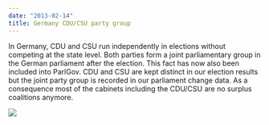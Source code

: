 ```yaml
---
date: "2013-02-14"
title: Germany CDU/CSU party group
---
```


In Germany, CDU and CSU run independently in elections without competing at the state level. Both parties form a joint parliamentary group in the German parliament after the election. This fact has now also been included into ParlGov. CDU and CSU are kept distinct in our election results but the joint party group is recorded in our parliament change data. As a consequence most of the cabinets including the CDU/CSU are no surplus coalitions anymore.

![](/images/parliament-european-union.jpg)
